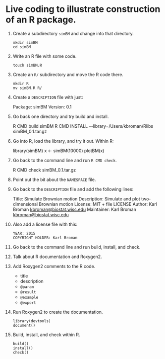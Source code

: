 # Live coding to illustrate construction of an R package.

1. Create a subdirectory `simBM` and change into that directory.

       mkdir simBM
       cd simBM

2. Write an R file with some code.

       touch simBM.R

3. Create an `R/` subdirectory and move the R code there.

       mkdir R
       mv simBM.R R/

4. Create a `DESCRIPTION` file with just:

      Package: simBM
      Version: 0.1

5. Go back one directory and try build and install.

      R CMD build simBM
      R CMD INSTALL --library=/Users/kbroman/Rlibs simBM_0.1.tar.gz

6. Go into R, load the library, and try it out. Within R:

      library(simBM)
      x <- simBM(10000)
      plotBM(x)

7. Go back to the command line and run `R CMD check`.

      R CMD check simBM_0.1.tar.gz

8. Point out the bit about the `NAMESPACE` file.

9. Go back to the `DESCRIPTION` file and add the following lines:

      Title: Simulate Brownian motion
      Description: Simulate and plot two-dimensional Brownian motion
      License: MIT + file LICENSE
      Author: Karl Broman <kbroman@biostat.wisc.edu>
      Maintainer: Karl Broman <kbroman@biostat.wisc.edu>

10. Also add a license file with this:

        YEAR: 2015
        COPYRIGHT HOLDER: Karl Broman

11. Go back to the command line and run build, install, and check.

12. Talk about R documentation and Roxygen2.

13. Add Roxygen2 comments to the R code.

    - title
    - description
    - `@param`
    - `@result`
    - `@example`
    - `@export`

14. Run Roxygen2 to create the documentation.

        library(devtools)
        document()

15. Build, install, and check within R.

        build()
        install()
        check()
